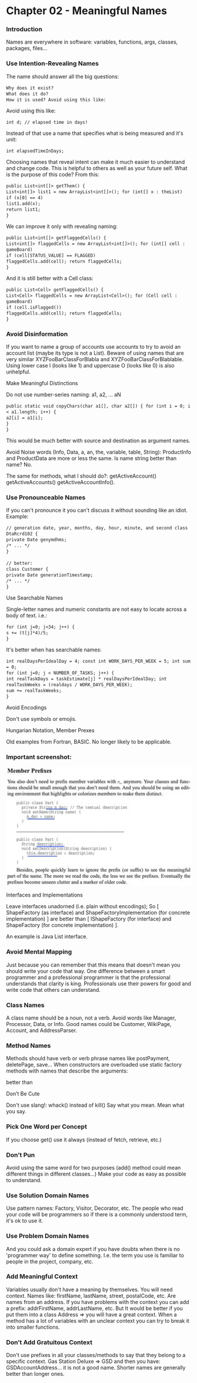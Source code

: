 # Chapter 02 - Meaningful Names

### Introduction

Names are everywhere in software: variables, functions, args, classes, packages, files...


### Use Intention-Revealing Names
The name should answer all the big questions:
```
Why does it exist?
What does it do?
How it is used? Avoid using this like:
```
Avoid using this like:
```
int d; // elapsed time in days!
```

Instead of that use a name that specifies what is being measured and it's unit:
```
int elapsedTimeInDays;
```

Choosing names that reveal intent can make it much easier to understand and change code. This is helpful to others as well as your future self. What is the purpose of this code?
From this:
```
public List<int[]> getThem() {
List<int[]> list1 = new ArrayList<int[]>(); for (int[] x : theList)
if (x[0] == 4)
list1.add(x);
return list1;
}
```

We can improve it only with revealing naming:
```
public List<int[]> getFlaggedCells() {
List<int[]> flaggedCells = new ArrayList<int[]>(); for (int[] cell : gameBoard)
if (cell[STATUS_VALUE] == FLAGGED)
flaggedCells.add(cell); return flaggedCells;
}
```

And it is still better with a Cell class:
```
public List<Cell> getFlaggedCells() {
List<Cell> flaggedCells = new ArrayList<Cell>(); for (Cell cell : gameBoard)
if (cell.isFlagged())
flaggedCells.add(cell); return flaggedCells;
}
```
 
 

### Avoid Disinformation

If you want to name a group of accounts use accounts to try to avoid an account list (maybe its type is not a List). Beware of using names that are very similar XYZFooBarClassForBlabla and XYZFooBarClassForBlablable. Using lower case l (looks like 1) and uppercase O (looks like 0) is also unhelpful.


Make Meaningful Distinctions

Do not use number-series naming: a1, a2, ... aN
```
public static void copyChars(char a1[], char a2[]) { for (int i = 0; i < a1.length; i++) {
a2[i] = a1[i];
}
}
```

This would be much better with source and destination as argument names. 

Avoid Noise words (Info, Data, a, an, the, variable, table, String):
  ProductInfo and ProductData are more or less the same. 
  Is name string better than name? No.
  
  
The same for methods, what I should do?: getActiveAccount() getActiveAccounts() getActiveAccountInfo().


### Use Pronounceable Names

If you can't pronounce it you can't discuss it without sounding like an idiot. Example:
 ```
// generation date, year, months, day, hour, minute, and second class DtaRcrd102 {
private Date genymdhms;
/* ... */
}

// better:
class Customer {
private Date generationTimestamp;
/* ... */
}
```

Use Searchable Names

Single-letter names and numeric constants are not easy to locate across a body of text. i.e.:
```
for (int j=0; j<34; j++) {
s += (t[j]*4)/5;
}
```

It's better when has searchable names:
```
int realDaysPerIdealDay = 4; const int WORK_DAYS_PER_WEEK = 5; int sum = 0;
for (int j=0; j < NUMBER_OF_TASKS; j++) {
int realTaskDays = taskEstimate[j] * realDaysPerIdealDay; int realTaskWeeks = (realdays / WORK_DAYS_PER_WEEK);
sum += realTaskWeeks;
}
```

Avoid Encodings

Don't use symbols or emojis.

Hungarian Notation, Member Prexes

Old examples from Fortran, BASIC. No longer likely to be applicable. 

### Important screenshot:
 ![alt text](https://github.com/prabhat143/CodeCleanBook/blob/main/Images/Picture2.png)
 
Interfaces and Implementations

Leave interfaces unadorned (i.e. plain without encodings);
So [ ShapeFactory (as interface) and ShapeFactoryImplementation (for concrete implementation) ] are better than [ IShapeFactory (for interface) and ShapeFactory (for concrete implementation) ].

An example is Java List interface.


### Avoid Mental Mapping
Just because you can remember that this means that doesn't mean you should write your code that way.
One difference between a smart programmer and a professional programmer is that the professional understands that clarity is king. Professionals use their powers for good and write code that others can understand.


### Class Names
A class name should be a noun, not a verb. Avoid words like Manager, Processor, Data, or Info. Good names could be Customer, WikiPage, Account, and AddressParser.


### Method Names
Methods should have verb or verb phrase names like postPayment, deletePage, save...
When constructors are overloaded use static factory methods with names that describe the arguments:

better than

Don’t Be Cute

Don't use slang!: whack() instead of kill() Say what you mean. Mean what you say.
 
### Pick One Word per Concept
If you choose get() use it always (instead of fetch, retrieve, etc.)

### Don’t Pun
Avoid using the same word for two purposes (add() method could mean different things in different classes...)
Make your code as easy as possible to understand.


### Use Solution Domain Names
Use pattern names: Factory, Visitor, Decorator, etc. The people who read your code will be programmers so if there is a commonly understood term, it's ok to use it.

### Use Problem Domain Names
And you could ask a domain expert if you have doubts when there is no 'programmer way' to define something. I.e. the term you use is familiar to people in the project, company, etc.

### Add Meaningful Context
Variables usually don't have a meaning by themselves. You will need context. Names like: firstName, lastName, street, postalCode, etc. Are names from an address. If you have problems with the context you can add a prefix: addrFirstName, addrLastName, etc. But It would be better if you put them into a class Address => you will have a great context. When a method has a lot of variables with an unclear context you can try to break it into smaller functions.

### Don’t Add Gratuitous Context
Don't use prefixes in all your classes/methods to say that they belong to a specific context. Gas Station Deluxe => GSD and then you have: GSDAccountAddress... it is not a good name.
Shorter names are generally better than longer ones.
